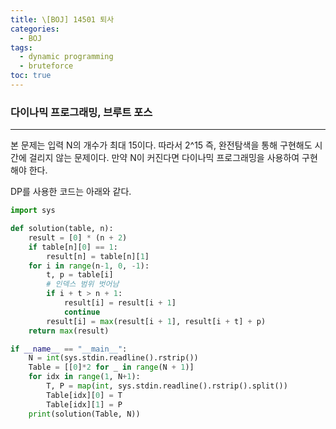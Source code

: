 ```yaml
---
title: \[BOJ] 14501 퇴사
categories: 
  - BOJ
tags: 
  - dynamic programming
  - bruteforce
toc: true
---
```


### 다이나믹 프로그래밍, 브루트 포스

---

본 문제는 입력 N의 개수가 최대 15이다. 따라서 2^15 즉, 완전탐색을 통해 구현해도 시간에 걸리지 않는 문제이다. 만약 N이 커진다면 다이나믹 프로그래밍을 사용하여 구현해야 한다.

DP를 사용한 코드는 아래와 같다.

```python
import sys

def solution(table, n):
    result = [0] * (n + 2)
    if table[n][0] == 1:
        result[n] = table[n][1]
    for i in range(n-1, 0, -1):
        t, p = table[i]
        # 인덱스 범위 벗어남
        if i + t > n + 1:
            result[i] = result[i + 1]
            continue
        result[i] = max(result[i + 1], result[i + t] + p)
    return max(result)

if __name__ == "__main__":
    N = int(sys.stdin.readline().rstrip())
    Table = [[0]*2 for _ in range(N + 1)]
    for idx in range(1, N+1):
        T, P = map(int, sys.stdin.readline().rstrip().split())
        Table[idx][0] = T
        Table[idx][1] = P
    print(solution(Table, N))
```